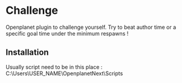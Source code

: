 # Challenge
Openplanet plugin to challenge yourself. Try to beat author time or a specific goal time under the minimum respawns !

## Installation

Usually script need to be in this place : C:\Users\USER_NAME\OpenplanetNext\Scripts

